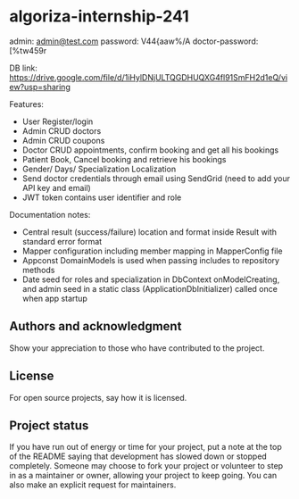 # algoriza-internship-241
admin: admin@test.com
password: V44{aaw%/A
doctor-password: [%tw459r

DB link: https://drive.google.com/file/d/1iHylDNjULTQGDHUQXG4fl91SmFH2d1eQ/view?usp=sharing

Features:
- User Register/login
- Admin CRUD doctors
- Admin CRUD coupons
- Doctor CRUD appointments, confirm booking and get all his bookings
- Patient Book, Cancel booking and retrieve his bookings
- Gender/ Days/ Specialization Localization
- Send doctor credentials through email using SendGrid (need to add your API key and email)
- JWT token contains user identifier and role

Documentation notes:
- Central result (success/failure) location and format inside Result<T> with standard error format
- Mapper configuration including member mapping in MapperConfig file
- Appconst DomainModels is used when passing includes to repository methods
- Date seed for roles and specialization in DbContext onModelCreating, and admin seed in a static class (ApplicationDbInitializer) called once when app startup


## Authors and acknowledgment
Show your appreciation to those who have contributed to the project.

## License
For open source projects, say how it is licensed.

## Project status
If you have run out of energy or time for your project, put a note at the top of the README saying that development has slowed down or stopped completely. Someone may choose to fork your project or volunteer to step in as a maintainer or owner, allowing your project to keep going. You can also make an explicit request for maintainers.
